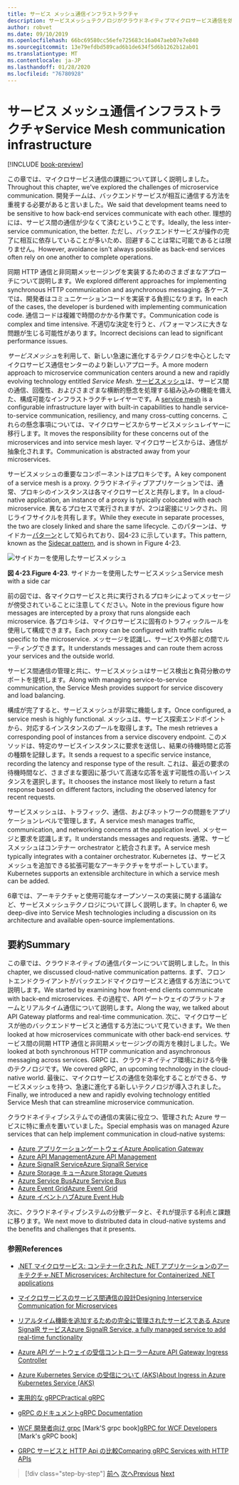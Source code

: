 ```yaml
---
title: サービス メッシュ通信インフラストラクチャ
description: サービスメッシュテクノロジがクラウドネイティブマイクロサービス通信を効率化するしくみについて説明します
author: robvet
ms.date: 09/10/2019
ms.openlocfilehash: 66bc69580cc56efe725683c16a047aeb07e7e840
ms.sourcegitcommit: 13e79efdbd589cad6b1de634f5d6b1262b12ab01
ms.translationtype: MT
ms.contentlocale: ja-JP
ms.lasthandoff: 01/28/2020
ms.locfileid: "76780928"
---
```

# <a name="service-mesh-communication-infrastructure"></a><span data-ttu-id="ec871-103">サービス メッシュ通信インフラストラクチャ</span><span class="sxs-lookup"><span data-stu-id="ec871-103">Service Mesh communication infrastructure</span></span>

[!INCLUDE [book-preview](../../../includes/book-preview.md)]

<span data-ttu-id="ec871-104">この章では、マイクロサービス通信の課題について詳しく説明しました。</span><span class="sxs-lookup"><span data-stu-id="ec871-104">Throughout this chapter, we've explored the challenges of microservice communication.</span></span> <span data-ttu-id="ec871-105">開発チームは、バックエンドサービスが相互に通信する方法を重視する必要があると言いました。</span><span class="sxs-lookup"><span data-stu-id="ec871-105">We said that development teams need to be sensitive to how back-end services communicate with each other.</span></span> <span data-ttu-id="ec871-106">理想的には、サービス間の通信が少なくて済むということです。</span><span class="sxs-lookup"><span data-stu-id="ec871-106">Ideally, the less inter-service communication, the better.</span></span> <span data-ttu-id="ec871-107">ただし、バックエンドサービスが操作の完了に相互に依存していることが多いため、回避することは常に可能であるとは限りません。</span><span class="sxs-lookup"><span data-stu-id="ec871-107">However, avoidance isn't always possible as back-end services often rely on one another to complete operations.</span></span>

<span data-ttu-id="ec871-108">同期 HTTP 通信と非同期メッセージングを実装するためのさまざまなアプローチについて説明します。</span><span class="sxs-lookup"><span data-stu-id="ec871-108">We explored different approaches for implementing synchronous HTTP communication and asynchronous messaging.</span></span> <span data-ttu-id="ec871-109">各ケースでは、開発者はコミュニケーションコードを実装する負担になります。</span><span class="sxs-lookup"><span data-stu-id="ec871-109">In each of the cases, the developer is burdened with implementing communication code.</span></span> <span data-ttu-id="ec871-110">通信コードは複雑で時間のかかる作業です。</span><span class="sxs-lookup"><span data-stu-id="ec871-110">Communication code is complex and time intensive.</span></span> <span data-ttu-id="ec871-111">不適切な決定を行うと、パフォーマンスに大きな問題が生じる可能性があります。</span><span class="sxs-lookup"><span data-stu-id="ec871-111">Incorrect decisions can lead to significant performance issues.</span></span>

<span data-ttu-id="ec871-112">*サービスメッシュ*を利用して、新しい急速に進化するテクノロジを中心としたマイクロサービス通信センターのより新しいアプローチ。</span><span class="sxs-lookup"><span data-stu-id="ec871-112">A more modern approach to microservice communication centers around a new and rapidly evolving technology entitled *Service Mesh*.</span></span> <span data-ttu-id="ec871-113">[サービスメッシュ](https://www.nginx.com/blog/what-is-a-service-mesh/)は、サービス間の通信、回復性、およびさまざまな横断的懸念を処理する組み込みの機能を備えた、構成可能なインフラストラクチャレイヤーです。</span><span class="sxs-lookup"><span data-stu-id="ec871-113">A [service mesh](https://www.nginx.com/blog/what-is-a-service-mesh/) is a configurable infrastructure layer with built-in capabilities to handle service-to-service communication, resiliency, and many cross-cutting concerns.</span></span> <span data-ttu-id="ec871-114">これらの懸念事項については、マイクロサービスからサービスメッシュレイヤーに移行します。</span><span class="sxs-lookup"><span data-stu-id="ec871-114">It moves the responsibility for these concerns out of the microservices and into service mesh layer.</span></span> <span data-ttu-id="ec871-115">マイクロサービスからは、通信が抽象化されます。</span><span class="sxs-lookup"><span data-stu-id="ec871-115">Communication is abstracted away from your microservices.</span></span>

<span data-ttu-id="ec871-116">サービスメッシュの重要なコンポーネントはプロキシです。</span><span class="sxs-lookup"><span data-stu-id="ec871-116">A key component of a service mesh is a proxy.</span></span> <span data-ttu-id="ec871-117">クラウドネイティブアプリケーションでは、通常、プロキシのインスタンスは各マイクロサービスと共存します。</span><span class="sxs-lookup"><span data-stu-id="ec871-117">In a cloud-native application, an instance of a proxy is typically colocated with each microservice.</span></span> <span data-ttu-id="ec871-118">異なるプロセスで実行されますが、2つは密接にリンクされ、同じライフサイクルを共有します。</span><span class="sxs-lookup"><span data-stu-id="ec871-118">While they execute in separate processes, the two are closely linked and share the same lifecycle.</span></span> <span data-ttu-id="ec871-119">このパターンは、サイドカー[パターン](https://docs.microsoft.com/azure/architecture/patterns/sidecar)として知られており、図4-23 に示しています。</span><span class="sxs-lookup"><span data-stu-id="ec871-119">This pattern, known as the [Sidecar pattern](https://docs.microsoft.com/azure/architecture/patterns/sidecar), and is shown in Figure 4-23.</span></span>

![サイドカーを使用したサービスメッシュ](./media/service-mesh-with-side-car.png)

<span data-ttu-id="ec871-121">**図 4-23**.</span><span class="sxs-lookup"><span data-stu-id="ec871-121">**Figure 4-23**.</span></span> <span data-ttu-id="ec871-122">サイドカーを使用したサービスメッシュ</span><span class="sxs-lookup"><span data-stu-id="ec871-122">Service mesh with a side car</span></span>

<span data-ttu-id="ec871-123">前の図では、各マイクロサービスと共に実行されるプロキシによってメッセージが傍受されていることに注意してください。</span><span class="sxs-lookup"><span data-stu-id="ec871-123">Note in the previous figure how messages are intercepted by a proxy that runs alongside each microservice.</span></span> <span data-ttu-id="ec871-124">各プロキシは、マイクロサービスに固有のトラフィックルールを使用して構成できます。</span><span class="sxs-lookup"><span data-stu-id="ec871-124">Each proxy can be configured with traffic rules specific to the microservice.</span></span> <span data-ttu-id="ec871-125">メッセージを認識し、サービスや外部との間でルーティングできます。</span><span class="sxs-lookup"><span data-stu-id="ec871-125">It understands messages and can route them across your services and the outside world.</span></span>

<span data-ttu-id="ec871-126">サービス間通信の管理と共に、サービスメッシュはサービス検出と負荷分散のサポートを提供します。</span><span class="sxs-lookup"><span data-stu-id="ec871-126">Along with managing service-to-service communication, the Service Mesh provides support for service discovery and load balancing.</span></span>

<span data-ttu-id="ec871-127">構成が完了すると、サービスメッシュが非常に機能します。</span><span class="sxs-lookup"><span data-stu-id="ec871-127">Once configured, a service mesh is highly functional.</span></span> <span data-ttu-id="ec871-128">メッシュは、サービス探索エンドポイントから、対応するインスタンスのプールを取得します。</span><span class="sxs-lookup"><span data-stu-id="ec871-128">The mesh retrieves a corresponding pool of instances from a service discovery endpoint.</span></span> <span data-ttu-id="ec871-129">このメソッドは、特定のサービスインスタンスに要求を送信し、結果の待機時間と応答の種類を記録します。</span><span class="sxs-lookup"><span data-stu-id="ec871-129">It sends a request to a specific service instance, recording the latency and response type of the result.</span></span> <span data-ttu-id="ec871-130">これは、最近の要求の待機時間など、さまざまな要因に基づいて高速な応答を返す可能性の高いインスタンスを選択します。</span><span class="sxs-lookup"><span data-stu-id="ec871-130">It chooses the instance most likely to return a fast response based on different factors, including the observed latency for recent requests.</span></span>

<span data-ttu-id="ec871-131">サービスメッシュは、トラフィック、通信、およびネットワークの問題をアプリケーションレベルで管理します。</span><span class="sxs-lookup"><span data-stu-id="ec871-131">A service mesh manages traffic, communication, and networking concerns at the application level.</span></span> <span data-ttu-id="ec871-132">メッセージと要求を認識します。</span><span class="sxs-lookup"><span data-stu-id="ec871-132">It understands messages and requests.</span></span> <span data-ttu-id="ec871-133">通常、サービスメッシュはコンテナー orchestrator と統合されます。</span><span class="sxs-lookup"><span data-stu-id="ec871-133">A service mesh typically integrates with a container orchestrator.</span></span> <span data-ttu-id="ec871-134">Kubernetes は、サービスメッシュを追加できる拡張可能なアーキテクチャをサポートしています。</span><span class="sxs-lookup"><span data-stu-id="ec871-134">Kubernetes supports an extensible architecture in which a service mesh can be added.</span></span>

<span data-ttu-id="ec871-135">6章では、アーキテクチャと使用可能なオープンソースの実装に関する議論など、サービスメッシュテクノロジについて詳しく説明します。</span><span class="sxs-lookup"><span data-stu-id="ec871-135">In chapter 6, we deep-dive into Service Mesh technologies including a discussion on its architecture and available open-source implementations.</span></span>

## <a name="summary"></a><span data-ttu-id="ec871-136">要約</span><span class="sxs-lookup"><span data-stu-id="ec871-136">Summary</span></span>

<span data-ttu-id="ec871-137">この章では、クラウドネイティブの通信パターンについて説明しました。</span><span class="sxs-lookup"><span data-stu-id="ec871-137">In this chapter, we discussed cloud-native communication patterns.</span></span> <span data-ttu-id="ec871-138">まず、フロントエンドクライアントがバックエンドマイクロサービスと通信する方法について説明します。</span><span class="sxs-lookup"><span data-stu-id="ec871-138">We started by examining how front-end clients communicate with back-end microservices.</span></span> <span data-ttu-id="ec871-139">その過程で、API ゲートウェイのプラットフォームとリアルタイム通信について説明します。</span><span class="sxs-lookup"><span data-stu-id="ec871-139">Along the way, we talked about API Gateway platforms and real-time communication.</span></span> <span data-ttu-id="ec871-140">次に、マイクロサービスが他のバックエンドサービスと通信する方法について見ていきます。</span><span class="sxs-lookup"><span data-stu-id="ec871-140">We then looked at how microservices communicate with other back-end services.</span></span> <span data-ttu-id="ec871-141">サービス間の同期 HTTP 通信と非同期メッセージングの両方を検討しました。</span><span class="sxs-lookup"><span data-stu-id="ec871-141">We looked at both synchronous HTTP communication and asynchronous messaging across services.</span></span> <span data-ttu-id="ec871-142">GRPC は、クラウドネイティブ環境における今後のテクノロジです。</span><span class="sxs-lookup"><span data-stu-id="ec871-142">We covered gRPC, an upcoming technology in the cloud-native world.</span></span> <span data-ttu-id="ec871-143">最後に、マイクロサービスの通信を効率化することができる、サービスメッシュを持つ、急速に進化する新しいテクノロジが導入されました。</span><span class="sxs-lookup"><span data-stu-id="ec871-143">Finally, we introduced a new and rapidly evolving technology entitled Service Mesh that can streamline microservice communication.</span></span>

<span data-ttu-id="ec871-144">クラウドネイティブシステムでの通信の実装に役立つ、管理された Azure サービスに特に重点を置いていました。</span><span class="sxs-lookup"><span data-stu-id="ec871-144">Special emphasis was on managed Azure services that can help implement communication in cloud-native systems:</span></span>

- [<span data-ttu-id="ec871-145">Azure アプリケーションゲートウェイ</span><span class="sxs-lookup"><span data-stu-id="ec871-145">Azure Application Gateway</span></span>](https://docs.microsoft.com/azure/application-gateway/overview)
- [<span data-ttu-id="ec871-146">Azure API Management</span><span class="sxs-lookup"><span data-stu-id="ec871-146">Azure API Management</span></span>](https://azure.microsoft.com/services/api-management/)
- [<span data-ttu-id="ec871-147">Azure SignalR Service</span><span class="sxs-lookup"><span data-stu-id="ec871-147">Azure SignalR Service</span></span>](https://azure.microsoft.com/services/signalr-service/)
- [<span data-ttu-id="ec871-148">Azure Storage キュー</span><span class="sxs-lookup"><span data-stu-id="ec871-148">Azure Storage Queues</span></span>](https://docs.microsoft.com/azure/storage/queues/storage-queues-introduction)
- [<span data-ttu-id="ec871-149">Azure Service Bus</span><span class="sxs-lookup"><span data-stu-id="ec871-149">Azure Service Bus</span></span>](https://docs.microsoft.com/azure/service-bus-messaging/service-bus-messaging-overview)
- [<span data-ttu-id="ec871-150">Azure Event Grid</span><span class="sxs-lookup"><span data-stu-id="ec871-150">Azure Event Grid</span></span>](https://docs.microsoft.com/azure/event-grid/overview)
- [<span data-ttu-id="ec871-151">Azure イベントハブ</span><span class="sxs-lookup"><span data-stu-id="ec871-151">Azure Event Hub</span></span>](https://azure.microsoft.com/services/event-hubs/)

<span data-ttu-id="ec871-152">次に、クラウドネイティブシステムの分散データと、それが提示する利点と課題に移ります。</span><span class="sxs-lookup"><span data-stu-id="ec871-152">We next move to distributed data in cloud-native systems and the benefits and challenges that it presents.</span></span>

### <a name="references"></a><span data-ttu-id="ec871-153">参照</span><span class="sxs-lookup"><span data-stu-id="ec871-153">References</span></span>

- [<span data-ttu-id="ec871-154">.NET マイクロサービス: コンテナー化された .NET アプリケーションのアーキテクチャ</span><span class="sxs-lookup"><span data-stu-id="ec871-154">.NET Microservices: Architecture for Containerized .NET applications</span></span>](https://dotnet.microsoft.com/download/thank-you/microservices-architecture-ebook)

- [<span data-ttu-id="ec871-155">マイクロサービスのサービス間通信の設計</span><span class="sxs-lookup"><span data-stu-id="ec871-155">Designing Interservice Communication for Microservices</span></span>](https://docs.microsoft.com/azure/architecture/microservices/design/interservice-communication)

- [<span data-ttu-id="ec871-156">リアルタイム機能を追加するための完全に管理されたサービスである Azure SignalR サービス</span><span class="sxs-lookup"><span data-stu-id="ec871-156">Azure SignalR Service, a fully managed service to add real-time functionality</span></span>](https://azure.microsoft.com/blog/azure-signalr-service-a-fully-managed-service-to-add-real-time-functionality/)

- [<span data-ttu-id="ec871-157">Azure API ゲートウェイの受信コントローラー</span><span class="sxs-lookup"><span data-stu-id="ec871-157">Azure API Gateway Ingress Controller</span></span>](https://azure.github.io/application-gateway-kubernetes-ingress/)

- [<span data-ttu-id="ec871-158">Azure Kubernetes Service の受信について (AKS)</span><span class="sxs-lookup"><span data-stu-id="ec871-158">About Ingress in Azure Kubernetes Service (AKS)</span></span>](https://vincentlauzon.com/2018/10/10/about-ingress-in-azure-kubernetes-service-aks/)

- [<span data-ttu-id="ec871-159">実用的な gRPC</span><span class="sxs-lookup"><span data-stu-id="ec871-159">Practical gRPC</span></span>](https://www.worldcat.org/title/practical-grpc/oclc/1042342319)

- [<span data-ttu-id="ec871-160">gRPC のドキュメント</span><span class="sxs-lookup"><span data-stu-id="ec871-160">gRPC Documentation</span></span>](https://grpc.io/docs/guides/)

- <span data-ttu-id="ec871-161">[WCF 開発者向け grpc](https://bing.com) [Mark'S grpc book]</span><span class="sxs-lookup"><span data-stu-id="ec871-161">[gRPC for WCF Developers](https://bing.com) [Mark's gRPC book]</span></span>

- [<span data-ttu-id="ec871-162">GRPC サービスと HTTP Api の比較</span><span class="sxs-lookup"><span data-stu-id="ec871-162">Comparing gRPC Services with HTTP APIs</span></span>](https://docs.microsoft.com/aspnet/core/grpc/comparison?view=aspnetcore-3.0)

>[!div class="step-by-step"]
><span data-ttu-id="ec871-163">[前へ](rest-grpc.md)
>[次へ](Database-per-microservice.md)</span><span class="sxs-lookup"><span data-stu-id="ec871-163">[Previous](rest-grpc.md)
[Next](Database-per-microservice.md)</span></span>
